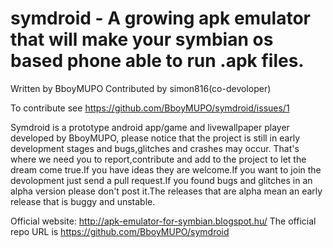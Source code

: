 symdroid - A growing apk emulator that will make your symbian os based phone able to run .apk files.
========
Written by BboyMUPO
Contributed by simon816(co-devoloper)

To contribute see https://github.com/BboyMUPO/symdroid/issues/1

Symdroid is a prototype android app/game and livewallpaper player developed by BboyMUPO, please notice that the project is still in early development stages and bugs,glitches and crashes may occur. That's where we need you to report,contribute and add to the project to let the dream come true.If you have ideas they are welcome.If you want to join the devolopment just send a pull request.If you found bugs and glitches in an alpha version please don't post it.The releases that are alpha mean an early release that is buggy and unstable.


Official website: http://apk-emulator-for-symbian.blogspot.hu/
The official repo URL is https://github.com/BboyMUPO/symdroid
